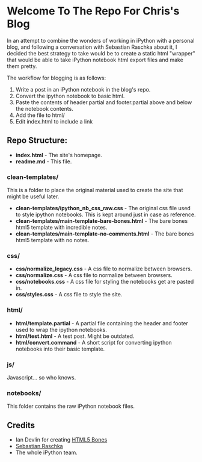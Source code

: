 # Welcome To The Repo For Chris's Blog

In an attempt to combine the wonders of working in iPython with a personal blog, and following a conversation with Sebastian Raschka about it, I decided the best strategy to take would be to create a static html "wrapper" that would be able to take iPython notebook html export files and make them pretty.

The workflow for blogging is as follows:
1. Write a post in an iPython notebook in the blog's repo.
2. Convert the ipython notebook to basic html.
3. Paste the contents of header.partial and footer.partial above and below the notebook contents.
4. Add the file to html/
5. Edit index.html to include a link

## Repo Structure:

- **index.html** - The site's homepage.
- **readme.md** - This file.

### clean-templates/

This is a folder to place the original material used to create the site that might be useful later.

- **clean-templates/ipython_nb_css_raw.css** - The original css file used to style ipython notebooks. This is kept around just in case as reference.
- **clean-templates/main-template-bare-bones.html** - The bare bones html5 template with incredible notes.
- **clean-templates/main-template-no-comments.html** - The bare bones html5 template with no notes.

### css/

- **css/normalize_legacy.css** - A css file to normalize between browsers.
- **css/normalize.css** - A css file to normalize between browsers.
- **css/notebooks.css** - A css file for styling the notebooks get are pasted in.
- **css/styles.css** - A css file to style the site.

### html/
- **html/template.partial** - A partial file containing the header and footer used to wrap the ipython notebooks.
- **html/test.html** - A test post. Might be outdated.
- **html/convert.command** - A short script for converting ipython notebooks into their basic template.

### js/

Javascript... so who knows.

### notebooks/

This folder contains the raw iPython notebook files.

## Credits

- Ian Devlin for creating [HTML5 Bones](http://www.html5bones.com/)
- [Sebastian Raschka](http://sebastianraschka.com/)
- The whole iPython team.

